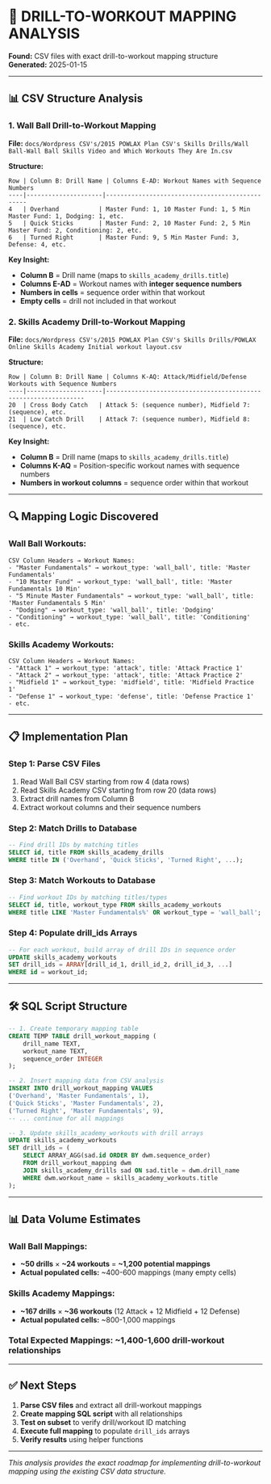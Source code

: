 # 🎯 DRILL-TO-WORKOUT MAPPING ANALYSIS

**Found:** CSV files with exact drill-to-workout mapping structure  
**Generated:** 2025-01-15

---

## 📊 **CSV Structure Analysis**

### **1. Wall Ball Drill-to-Workout Mapping**
**File:** `docs/Wordpress CSV's/2015 POWLAX Plan CSV's Skills Drills/Wall Ball-Wall Ball Skills Video and Which Workouts They Are In.csv`

**Structure:**
```csv
Row | Column B: Drill Name | Columns E-AD: Workout Names with Sequence Numbers
----|---------------------|------------------------------------------------
4   | Overhand           | Master Fund: 1, 10 Master Fund: 1, 5 Min Master Fund: 1, Dodging: 1, etc.
5   | Quick Sticks       | Master Fund: 2, 10 Master Fund: 2, 5 Min Master Fund: 2, Conditioning: 2, etc.
6   | Turned Right       | Master Fund: 9, 5 Min Master Fund: 3, Defense: 4, etc.
```

**Key Insight:** 
- **Column B** = Drill name (maps to `skills_academy_drills.title`)
- **Columns E-AD** = Workout names with **integer sequence numbers**
- **Numbers in cells** = sequence order within that workout
- **Empty cells** = drill not included in that workout

### **2. Skills Academy Drill-to-Workout Mapping**
**File:** `docs/Wordpress CSV's/2015 POWLAX Plan CSV's Skills Drills/POWLAX Online Skills Academy Initial workout layout.csv`

**Structure:**
```csv
Row | Column B: Drill Name | Columns K-AQ: Attack/Midfield/Defense Workouts with Sequence Numbers
----|---------------------|----------------------------------------------------------------
20  | Cross Body Catch   | Attack 5: (sequence number), Midfield 7: (sequence), etc.
21  | Low Catch Drill    | Attack 7: (sequence number), Midfield 8: (sequence), etc.
```

**Key Insight:**
- **Column B** = Drill name (maps to `skills_academy_drills.title`)
- **Columns K-AQ** = Position-specific workout names with sequence numbers
- **Numbers in workout columns** = sequence order within that workout

---

## 🔍 **Mapping Logic Discovered**

### **Wall Ball Workouts:**
```
CSV Column Headers → Workout Names:
- "Master Fundamentals" → workout_type: 'wall_ball', title: 'Master Fundamentals'
- "10 Master Fund" → workout_type: 'wall_ball', title: 'Master Fundamentals 10 Min'
- "5 Minute Master Fundamentals" → workout_type: 'wall_ball', title: 'Master Fundamentals 5 Min'
- "Dodging" → workout_type: 'wall_ball', title: 'Dodging'
- "Conditioning" → workout_type: 'wall_ball', title: 'Conditioning'
- etc.
```

### **Skills Academy Workouts:**
```
CSV Column Headers → Workout Names:
- "Attack 1" → workout_type: 'attack', title: 'Attack Practice 1'
- "Attack 2" → workout_type: 'attack', title: 'Attack Practice 2'
- "Midfield 1" → workout_type: 'midfield', title: 'Midfield Practice 1'
- "Defense 1" → workout_type: 'defense', title: 'Defense Practice 1'
- etc.
```

---

## 📋 **Implementation Plan**

### **Step 1: Parse CSV Files**
1. Read Wall Ball CSV starting from row 4 (data rows)
2. Read Skills Academy CSV starting from row 20 (data rows)
3. Extract drill names from Column B
4. Extract workout columns and their sequence numbers

### **Step 2: Match Drills to Database**
```sql
-- Find drill IDs by matching titles
SELECT id, title FROM skills_academy_drills 
WHERE title IN ('Overhand', 'Quick Sticks', 'Turned Right', ...);
```

### **Step 3: Match Workouts to Database**
```sql
-- Find workout IDs by matching titles/types
SELECT id, title, workout_type FROM skills_academy_workouts 
WHERE title LIKE 'Master Fundamentals%' OR workout_type = 'wall_ball';
```

### **Step 4: Populate drill_ids Arrays**
```sql
-- For each workout, build array of drill IDs in sequence order
UPDATE skills_academy_workouts 
SET drill_ids = ARRAY[drill_id_1, drill_id_2, drill_id_3, ...]
WHERE id = workout_id;
```

---

## 🛠️ **SQL Script Structure**

```sql
-- 1. Create temporary mapping table
CREATE TEMP TABLE drill_workout_mapping (
    drill_name TEXT,
    workout_name TEXT,
    sequence_order INTEGER
);

-- 2. Insert mapping data from CSV analysis
INSERT INTO drill_workout_mapping VALUES
('Overhand', 'Master Fundamentals', 1),
('Quick Sticks', 'Master Fundamentals', 2),
('Turned Right', 'Master Fundamentals', 9),
-- ... continue for all mappings

-- 3. Update skills_academy_workouts with drill arrays
UPDATE skills_academy_workouts 
SET drill_ids = (
    SELECT ARRAY_AGG(sad.id ORDER BY dwm.sequence_order)
    FROM drill_workout_mapping dwm
    JOIN skills_academy_drills sad ON sad.title = dwm.drill_name
    WHERE dwm.workout_name = skills_academy_workouts.title
);
```

---

## 📊 **Data Volume Estimates**

### **Wall Ball Mappings:**
- **~50 drills** × **~24 workouts** = **~1,200 potential mappings**
- **Actual populated cells:** ~400-600 mappings (many empty cells)

### **Skills Academy Mappings:**
- **~167 drills** × **~36 workouts** (12 Attack + 12 Midfield + 12 Defense)
- **Actual populated cells:** ~800-1,000 mappings

### **Total Expected Mappings:** ~1,400-1,600 drill-workout relationships

---

## ✅ **Next Steps**

1. **Parse CSV files** and extract all drill-workout mappings
2. **Create mapping SQL script** with all relationships
3. **Test on subset** to verify drill/workout ID matching
4. **Execute full mapping** to populate `drill_ids` arrays
5. **Verify results** using helper functions

---

*This analysis provides the exact roadmap for implementing drill-to-workout mapping using the existing CSV data structure.*
